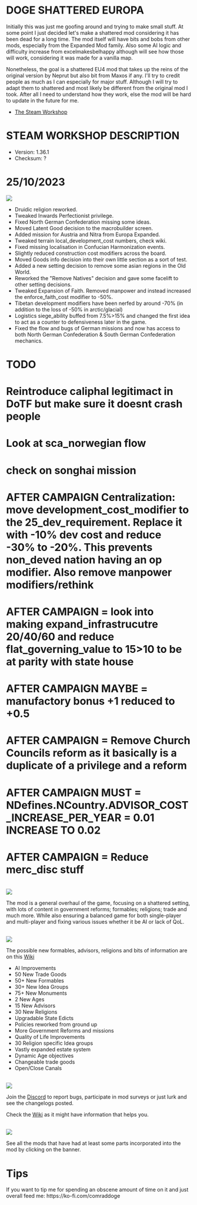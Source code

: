 # DOGE SHATTERED EUROPA
Initially this was just me goofing around and trying to make small stuff. At some point I just decided let's make a shattered
mod considering it has been dead for a long time. The mod itself will have bits and bobs from other mods, especially from the Expanded Mod family.
Also some AI logic and difficulty increase from excelmakesbelhappy although will see how those will work, considering it was made for a vanilla map.

Nonetheless, the goal is a shattered EU4 mod that takes up the reins of the original version by Neprut but also bit from Maxos if any.
I'll try to credit people as much as I can especially for major stuff. Although I will try to adapt them to shattered and most likely be different
from the original mod I took. After all I need to understand how they work, else the mod will be hard to update in the future for me.

- [The Steam Workshop](https://steamcommunity.com/sharedfiles/filedetails/?id=2152606065)

# STEAM WORKSHOP DESCRIPTION

- Version: 1.36.1
- Checksum: ?

<h1>25/10/2023</h1>
<img src=https://i.imgur.com/dAceBAG.png/>

- Druidic religion reworked.
- Tweaked Inwards Perfectionist privilege.
- Fixed North German Confederation missing some ideas.
- Moved Latent Good decision to the macrobuilder screen.
- Added mission for Austria and Nitra from Europa Expanded.
- Tweaked terrain local_development_cost numbers, check wiki.
- Fixed missing localisation in Confucian Harmonization events.
- Slightly reduced construction cost modifiers across the board.
- Moved Goods info decision into their own little section as a sort of test.
- Added a new setting decision to remove some asian regions in the Old World.
- Reworked the "Remove Natives" decision and gave some facelift to other setting decisions.
- Tweaked Expansion of Faith. Removed manpower and instead increased the enforce_faith_cost modifier to -50%.
- Tibetan development modifiers have been nerfed by around -70% (in addition to the loss of -50% in arctic/glacial)
- Logistics siege_ability buffed from 7.5%>15% and changed the first idea to act as a counter to defensiveness later in the game.
- Fixed the flow and bugs of German missions and now has access to both North German Confederation & South German Confederation mechanics.

# TODO
# Reintroduce caliphal legitimact in DoTF but make sure it doesnt crash people
# Look at sca_norwegian flow
# check on songhai mission
# AFTER CAMPAIGN Centralization: move development_cost_modifier to the 25_dev_requirement. Replace it with -10% dev cost and reduce -30% to -20%. This prevents non_deved nation having an op modifier. Also remove manpower modifiers/rethink
# AFTER CAMPAIGN = look into making expand_infrastrucutre 20/40/60 and reduce flat_governing_value to 15>10 to be at parity with state house
# AFTER CAMPAIGN MAYBE = manufactory bonus +1 reduced to +0.5
# AFTER CAMPAIGN = Remove Church Councils reform as it basically is a duplicate of a privilege and a reform
# AFTER CAMPAIGN MUST = NDefines.NCountry.ADVISOR_COST_INCREASE_PER_YEAR = 0.01 INCREASE TO 0.02
# AFTER CAMPAIGN = Reduce merc_disc stuff

<br/>
<img src=https://i.imgur.com/F14PpEA.png/>

The mod is a general overhaul of the game, focusing on a shattered setting, with lots of content in government reforms; formables; religions; trade and much more. While also ensuring a balanced game for both single-player and multi-player and fixing various issues whether it be AI or lack of QoL.

<br/>
<img src=https://i.imgur.com/jIkgNsx.png/>

The possible new formables, advisors, religions and bits of information are on this [Wiki](https://eu4.paradoxwikis.com/Doge_Shattered_Europa)

- AI Improvements
- 50 New Trade Goods
- 50+ New Formables
- 30+ New Idea Groups
- 75+ New Monuments
- 2 New Ages
- 15 New Advisors
- 30 New Religions
- Upgradable State Edicts
- Policies reworked from ground up
- More Government Reforms and missions
- Quality of Life Improvements
- 30 Religion specific Idea groups
- Vastly expanded estate system
- Dynamic Age objectives
- Changeable trade goods
- Open/Close Canals

<br/>

<img src=https://i.imgur.com/rdtTMF7.png/>


Join the [Discord](https://discord.gg/DwNbtWY) to report bugs, participate in mod surveys or just lurk and see the changelogs posted.

Check the [Wiki](https://eu4.paradoxwikis.com/Doge_Shattered_Europa) as it might have information that helps you.

<br/>
<a href="https://steamcommunity.com/workshop/filedetails/discussion/2152606065/3115898713372561841/">
    <img src=https://i.imgur.com/801eNhE.png/>
</a>

See all the mods that have had at least some parts incorporated into the mod by clicking on the banner.

<h1>Tips</h1>
If you want to tip me for spending an obscene amount of time on it and just overall feed me:
https://ko-fi.com/comraddoge

<br/><br/>
